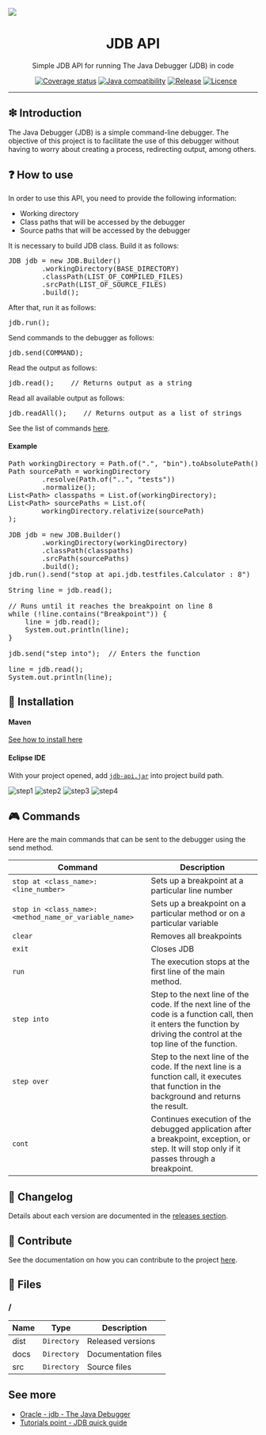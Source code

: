 
![](https://raw.githubusercontent.com/williamniemiec/jdb-api/master/docs/img/logo/logo.jpg?raw=true)

<h1 align='center'>JDB API</h1>
<p align='center'>Simple JDB API for running The Java Debugger (JDB) in code</p>
<p align="center">
	<a href="https://github.com/williamniemiec/jdb-api/actions?query=workflow%3AWindows"><img src="https://img.shields.io/github/workflow/status/williamniemiec/jdb-api/Windows?label=Windows" alt=""></a>
	<a href="https://github.com/williamniemiec/jdb-api/actions?query=workflow%3AMacOS"><img src="https://img.shields.io/github/workflow/status/williamniemiec/jdb-api/MacOS?label=MacOS" alt=""></a>
	<a href="https://github.com/williamniemiec/jdb-api/actions?query=workflow%3AUbuntu"><img src="https://img.shields.io/github/workflow/status/williamniemiec/jdb-api/Ubuntu?label=Ubuntu" alt=""></a>
	<a href="https://codecov.io/gh/williamniemiec/jdb-api"><img src="https://codecov.io/gh/williamniemiec/jdb-api/branch/v1.x/graph/badge.svg?token=R2SFS4SP86" alt="Coverage status"></a>
	<a href="http://java.oracle.com"><img src="https://img.shields.io/badge/java-8+-4c7e9f.svg" alt="Java compatibility"></a>
	<a href="https://github.com/williamniemiec/jdb-api/releases"><img src="https://img.shields.io/github/v/release/williamniemiec/jdb-api" alt="Release"></a>
	<a href="https://github.com/williamniemiec/jdb-api/blob/master/LICENCE"><img src="https://img.shields.io/github/license/williamniemiec/jdb-api" alt="Licence"></a>
</p>

<hr />

## ❇ Introduction
The Java Debugger (JDB) is a simple command-line debugger. The objective of this project is to facilitate the use of this debugger without having to worry about creating a process, redirecting output, among others.

## ❓ How to use
In order to use this API, you need to provide the following information:
* Working directory
* Class paths that will be accessed by the debugger
* Source paths that will be accessed by the debugger

It is necessary to build JDB class. Build it as follows:
<pre>
JDB jdb = new JDB.Builder()
		.workingDirectory(BASE_DIRECTORY)
		.classPath(LIST_OF_COMPILED_FILES)
		.srcPath(LIST_OF_SOURCE_FILES)
		.build();
</pre>

After that, run it as follows:
<pre>
jdb.run();
</pre>

Send commands to the debugger as follows:
<pre>
jdb.send(COMMAND);
</pre>

Read the output as follows:
<pre>
jdb.read();    // Returns output as a string
</pre>

Read all available output as follows:
<pre>
jdb.readAll();    // Returns output as a list of strings
</pre>

See the list of commands [here](#commands).

#### Example
<pre>
Path workingDirectory = Path.of(".", "bin").toAbsolutePath().normalize();
Path sourcePath = workingDirectory
		.resolve(Path.of("..", "tests"))
		.normalize();
List&lt;Path> classpaths = List.of(workingDirectory);
List&lt;Path> sourcePaths = List.of(
		workingDirectory.relativize(sourcePath)
);
		
JDB jdb = new JDB.Builder()
		.workingDirectory(workingDirectory)
		.classPath(classpaths)
		.srcPath(sourcePaths)
		.build();
jdb.run().send("stop at api.jdb.testfiles.Calculator : 8")

String line = jdb.read();

// Runs until it reaches the breakpoint on line 8
while (!line.contains("Breakpoint")) {
	line = jdb.read();
	System.out.println(line);
}

jdb.send("step into");	// Enters the function

line = jdb.read();
System.out.println(line);
</pre>


## 🔌 Installation
#### Maven
[See how to install here](https://github.com/williamniemiec/jdb-api/packages/613187#-installation)

#### Eclipse IDE
With your project opened, add [`jdb-api.jar`](https://github.com/williamniemiec/jdb-api/releases/) into project build path.

![step1](https://raw.githubusercontent.com/williamniemiec/jdb-api/master/docs/img/how-to-use/step1.png?raw=true)
![step2](https://raw.githubusercontent.com/williamniemiec/jdb-api/master/docs/img/how-to-use/step2.png?raw=true)
![step3](https://raw.githubusercontent.com/williamniemiec/jdb-api/master/docs/img/how-to-use/step3.png?raw=true)
![step4](https://raw.githubusercontent.com/williamniemiec/jdb-api/master/docs/img/how-to-use/step4.png?raw=true)


## <a name="commands"></a> 🎮 Commands
Here are the main commands that can be sent to the debugger using the send method.

|        Command 	| Description|
|----------------|-------------------------------|
|`stop at <class_name>:<line_number>`|Sets up a breakpoint at a particular line number|
|`stop in <class_name>:<method_name_or_variable_name>`|Sets up a breakpoint on a particular method or on a particular variable|
|`clear`|Removes all breakpoints|
|`exit`|Closes JDB|
|`run`|The execution stops at the first line of the main method.|
|`step into`|Step to the next line of the code. If the next line of the code is a function call, then it enters the function by driving the control at the top line of the function.|
|`step over`|Step to the next line of the code. If the next line is a function call, it executes that function in the background and returns the result.|
|`cont`|Continues execution of the debugged application after a breakpoint, exception, or step. It will stop only if it passes through a breakpoint.|

## 🚩 Changelog
Details about each version are documented in the [releases section](https://github.com/williamniemiec/jdb-api/releases).

## 🤝 Contribute
See the documentation on how you can contribute to the project [here](https://github.com/williamniemiec/jdb-api/blob/master/CONTRIBUTING.md).

## 📁 Files
### /
|        Name 	|Type|Description|
|----------------|-------------------------------|-----------------------------|
|dist |`Directory`|Released versions|
|docs |`Directory`|Documentation files|
|src     |`Directory`| Source files |

## See more
* [Oracle - jdb - The Java Debugger](https://docs.oracle.com/javase/7/docs/technotes/tools/windows/jdb.html)
* [Tutorials point - JDB quick guide](https://www.tutorialspoint.com/jdb/jdb_quick_guide.htm)

